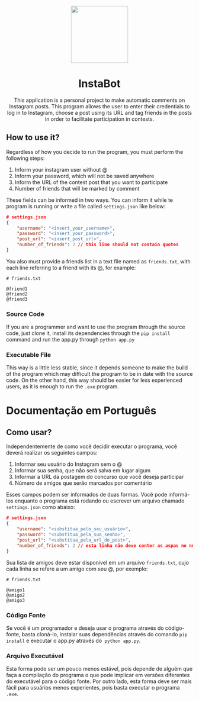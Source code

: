 <p align="center">
  <img src="https://i.imgur.com/sJzfZsL.jpg" width="154">
  <h1 align="center">InstaBot</h1>
  <p align="center">This application is a personal project to make automatic comments on Instagram posts. This program allows the user to enter their credentials to log in to Instagram, choose a post using its URL and tag friends in the posts in order to facilitate participation in contests.
</p>

## How to use it?
Regardless of how you decide to run the program, you must perform the following steps:

1. Inform your instagram user without @
2. Inform your password, which will not be saved anywhere
3. Inform the URL of the contest post that you want to participate
5. Number of friends that will be marked by comment

These fields can be informed in two ways. You can inform it while te program is running or write a file called `settings.json` like below:

```json
# settings.json
{
    "username": "<insert_your_username>",
    "password": "<insert_your_password>",
    "post_url": "<insert_post_url>",
    "number_of_friends": 2 // this line should not contain quotes
}
```

You also must provide a friends list in a text file named as `friends.txt`, with each line referring to a friend with its @, for example:

```
# friends.txt

@friend1
@friend2
@friend3
```

### Source Code
If you are a programmer and want to use the program through the source code, just clone it, install its dependencies through the `pip install` command and run the app.py through `python app.py`

### Executable File
This way is a little less stable, since it depends someone to make the build of the program which may difficult the program to be in date with the source code. 
On the other hand, this way should be easier for less experienced users, as it is enough to run the `.exe` program.

# Documentação em Português

## Como usar?
Independentemente de como você decidir executar o programa, você deverá realizar os seguintes campos:


1. Informar seu usuário do Instagram sem o @
2. Informar sua senha, que não será salva em lugar algum
3. Informar a URL da postagem do concurso que você deseja participar
5. Número de amigos que serão marcados por comentário

Esses campos podem ser informados de duas formas. Você pode informá-los enquanto o programa está rodando ou escrever um arquivo chamado `settings.json` como abaixo:

```json
# settings.json
{
    "username": "<substitua_pelo_seu_usuário>",
    "password": "<substitua_pela_sua_senha>",
    "post_url": "<substitua_pela_url_do_post>",
    "number_of_friends": 2 // esta linha não deve conter as aspas no número
}
```
Sua lista de amigos deve estar disponível em um arquivo `friends.txt`, cujo cada linha se refere a um amigo com seu @, por exemplo:

```
# friends.txt

@amigo1
@amigo2
@amigo3
```

### Código Fonte
Se você é um programador e deseja usar o programa através do código-fonte, basta cloná-lo, instalar suas dependências através do comando `pip install` e executar o app.py através do` python app.py`.

### Arquivo Executável
Esta forma pode ser um pouco menos estável, pois depende de alguém que faça a compilação do programa o que pode implicar em versões diferentes do executável para o código fonte. Por outro lado, esta forma deve ser mais fácil para usuários menos experientes, pois basta executar o programa `.exe`.

